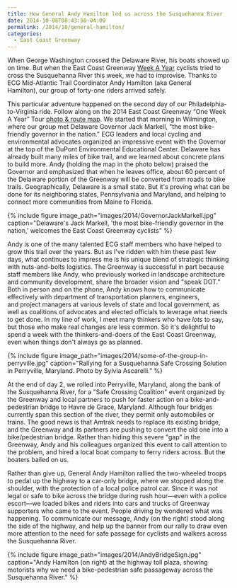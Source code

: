 ```yaml
---
title: How General Andy Hamilton led us across the Susquehanna River
date: 2014-10-08T08:43:56-04:00
permalink: /2014/10/general-hamilton/
categories:
  - East Coast Greenway
---
```

When George Washington crossed the Delaware River, his boats showed up on time. But when the East Coast Greenway [Week A Year](http://www.greenway.org/way-tour-2014) cyclists tried to cross the Susquehanna River this week, we had to improvise. Thanks to ECG Mid-Atlantic Trail Coordinator Andy Hamilton (aka General Hamilton), our group of forty-one riders arrived safely.

This particular adventure happened on the second day of our Philadelphia-to-Virginia ride. Follow along on the 2014 East Coast Greenway “One Week A Year” Tour [photo & route map](http://jackbikes.org/2014/10/follow-me-ecg/). We started that morning in Wilmington, where our group met Delaware Governor Jack Markell, "the most bike-friendly governor in the nation." ECG leaders and local cycling and environmental advocates organized an impressive event with the Governor at the top of the DuPont Environmental Educational Center. Delaware has already built many miles of bike trail, and we learned about concrete plans to build more. Andy (holding the map in the photo below) praised the Governor and emphasized that when he leaves office, about 60 percent of the Delaware portion of the Greenway will be converted from roads to bike trails. Geographically, Delaware is a small state. But it's proving what can be done for its neighboring states, Pennsylvania and Maryland, and helping to connect more communities from Maine to Florida.

{% include figure image_path="images/2014/GovernorJackMarkell.jpg" caption="Delaware's Jack Markell, 'the most bike-friendly governor in the nation,' welcomes the East Coast Greenway cyclists" %}

Andy is one of the many talented ECG staff members who have helped to grow this trail over the years. But as I've ridden with him these past few days, what continues to impress me is his unique blend of strategic thinking with nuts-and-bolts logistics. The Greenway is successful in part because staff members like Andy, who previously worked in landscape architecture and community development, share the broader vision and "speak DOT." Both in person and on the phone, Andy knows how to communicate effectively with department of transportation planners, engineers, and project managers at various levels of state and local government, as well as coalitions of advocates and elected officials to leverage what needs to get done. In my line of work, I meet many thinkers who have _lots_ to say, but those who make real changes are less common. So it's delightful to spend a week with the thinkers-and-doers of the East Coast Greenway, even when things don't always go as planned.

{% include figure image_path="images/2014/some-of-the-group-in-perryville.jpg" caption="Rallying for a Susquehanna Safe Crossing Solution in Perryville, Maryland. Photo by Sylvia Ascarelli." %}

At the end of day 2, we rolled into Perryville, Maryland, along the bank of the Susquehanna River, for a "Safe Crossing Coalition" event organized by the Greenway and local partners to push for faster action on a bike-and-pedestrian bridge to Havre de Grace, Maryland. Although four bridges currently span this section of the river, they permit only automobiles or trains. The good news is that Amtrak needs to replace its existing bridge, and the Greenway and its partners are pushing to convert the old one into a bike/pedestrian bridge. Rather than hiding this severe "gap" in the Greenway, Andy and his colleagues organized this event to call attention to the problem, and hired a local boat company to ferry riders across. But the boaters bailed on us.

Rather than give up, General Andy Hamilton rallied the two-wheeled troops to pedal up the highway to a car-only bridge, where we stopped along the shoulder, with the protection of a local police patrol car. Since it was not legal or safe to bike across the bridge during rush hour—even with a police escort—we loaded bikes and riders into cars and trucks of Greenway supporters who came to the event. People driving by wondered what was happening. To communicate our message, Andy (on the right) stood along the side of the highway, and help up the banner from our rally to draw even more attention to the need for safe passage for cyclists and walkers across the Susquehanna River.

{% include figure image_path="images/2014/AndyBridgeSign.jpg" caption="Andy Hamilton (on right) at the highway toll plaza, showing motorists why we need a bike-pedestrian safe passageway across the Susquehanna River." %}
